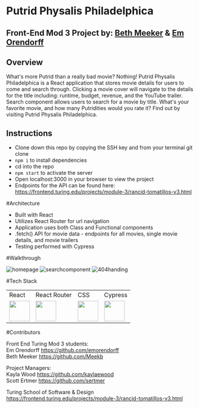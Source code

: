 # Putrid Physalis Philadelphica

## Front-End Mod 3 Project by: [Beth Meeker](https://github.com/Meekb) & [Em Orendorff](https://github.com/emorendorff)

## Overview
  What's more Putrid than a really bad movie? Nothing! Putrid Physalis Philadelphica is a React application that stores movie details for users 
to come and search through. Clicking a movie cover will navigate to the details for the title including: runtime, budget, revenue, and the YouTube
trailer. Search component allows users to search for a movie by title. What's your favorite movie, and how many Putridities would you rate it? Find out by visiting Putrid Physalis Philadelphica.

## Instructions
  * Clone down this repo by copying the SSH key and from your terminal git clone <repo SSH key>
  * `npm i` to install dependencies
  * cd into the repo
  * `npm start` to activate the server
  * Open localhost:3000 in your browser to view the project
  * Endpoints for the API can be found here: https://frontend.turing.edu/projects/module-3/rancid-tomatillos-v3.html
  
#Architecture
  * Built with React 
  * Utilizes React Router for url navigation
  * Application uses both Class and Functional components
  * .fetch() API for movie data - endpoints for all movies, single movie details, and movie trailers
  * Testing performed with Cypress
  
#Walkthrough

![homepage](https://user-images.githubusercontent.com/77934658/126238800-2b8e9131-3825-4ff7-9da4-ed11bb2b9f26.gif)
![searchcomponent](https://user-images.githubusercontent.com/77934658/126238817-f279d2e9-43bf-4ae1-ad6b-9624c354d253.gif)
![404handing](https://user-images.githubusercontent.com/77934658/126238835-e09bf94c-874e-4b71-a121-1e5c7e0ac6c3.gif)

  
#Tech Stack
<table>
  <tr>
    <td>React</td>
    <td>React Router</td>
    <td>CSS</td>
    <td>Cypress</td>
  </tr>
  <tr>
    <td><img width="55" src="https://raw.githubusercontent.com/gilbarbara/logos/master/logos/react.svg"/></td>
    <td><img width="55" src="https://raw.githubusercontent.com/gilbarbara/logos/master/logos/react-router.svg"/></td>
    <td><img width="55" src="https://raw.githubusercontent.com/gilbarbara/logos/master/logos/css-3.svg"/></td>
    <td><img width="55" src="https://raw.githubusercontent.com/gilbarbara/logos/master/logos/cypress.svg"/></td>
  </tr>
</table>
  
#Contributors
 
Front End Turing Mod 3 students:  
  Em Orendorff https://github.com/emorendorff   
  Beth Meeker https://github.com/Meekb
  

Project Managers:  
  Kayla Wood https://github.com/kaylaewood  
  Scott Ertmer https://github.com/sertmer
  
Turing School of Software & Design https://frontend.turing.edu/projects/module-3/rancid-tomatillos-v3.html
  
